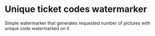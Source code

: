 # Unique ticket codes watermarker

Simple watermarker that generates requested number of pictures with unique code watermarked on it
